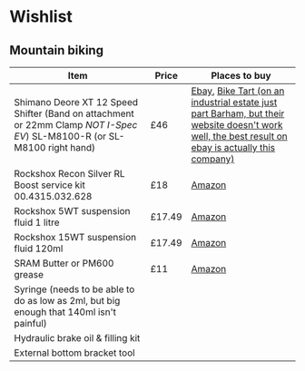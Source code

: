 # Wishlist
## Mountain biking
| Item | Price | Places to buy
| --- | --- | --- |
| Shimano Deore XT 12 Speed Shifter (Band on attachment or 22mm Clamp *NOT I-Spec EV*) SL-M8100-R (or SL-M8100 right hand) | £46 | [Ebay](https://www.ebay.co.uk/sch/i.html?_from=R40&_nkw=sl-m8100-r&_sacat=0&_sop=15&rt=nc&LH_PrefLoc=1), [Bike Tart (on an industrial estate just part Barham, but their website doesn't work well, the best result on ebay is actually this company)](https://www.biketart.com/products/shimano-xt-sl-m8100-12-speed-right-hand-trigger-shifter)
| Rockshox Recon Silver RL Boost service kit 00.4315.032.628 | £18 | [Amazon](https://www.amazon.co.uk/Rockshox-Federgabel-Service-Recon-Silver/dp/B01N269IQ9) |
| Rockshox 5WT suspension fluid 1 litre | £17.49 | [Amazon](https://www.amazon.co.uk/gp/product/B0013HOAAU/)
| Rockshox 15WT suspension fluid 120ml | £17.49 | [Amazon](https://www.amazon.co.uk/gp/product/B0012IM22I/)
| SRAM Butter or PM600 grease | £11 | [Amazon](https://www.amazon.co.uk/gp/product/B00H66BVMC/)
| Syringe (needs to be able to do as low as 2ml, but big enough that 140ml isn't painful)|
| Hydraulic brake oil & filling kit |
| External bottom bracket tool|
